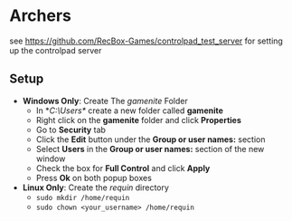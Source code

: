 # Archers

see https://github.com/RecBox-Games/controlpad_test_server for setting up the controlpad server

## Setup

- **Windows Only**: Create The *gamenite* Folder
    - In **C:\Users\** create a new folder called **gamenite**
    - Right click on the **gamenite** folder and click **Properties**
    - Go to **Security** tab
    - Click the **Edit** button under the **Group or user names:** section
    - Select **Users** in the **Group or user names:** section of the new window
    - Check the box for **Full Control** and click **Apply**
    - Press **Ok** on both popup boxes
- **Linux Only**: Create the *requin* directory
    - `sudo mkdir /home/requin`
    - `sudo chown <your_username> /home/requin`
